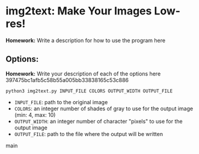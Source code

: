 # img2text: Make Your Images Low-res!

**Homework:** Write a description for how to use the program here

## Options:
**Homework:** Write your description of each of the options here
397475bc1afb5c58b55a005bb33838165c53c886

`python3 img2text.py INPUT_FILE COLORS OUTPUT_WIDTH OUTPUT_FILE`

+ `INPUT_FILE`: path to the original image
+ `COLORS`: an integer number of shades of gray to use for the output image (min: 4, max: 10)
+ `OUTPUT_WIDTH`: an integer number of character "pixels" to use for the output image
+ `OUTPUT_FILE`: path to the file where the output will be written

main
